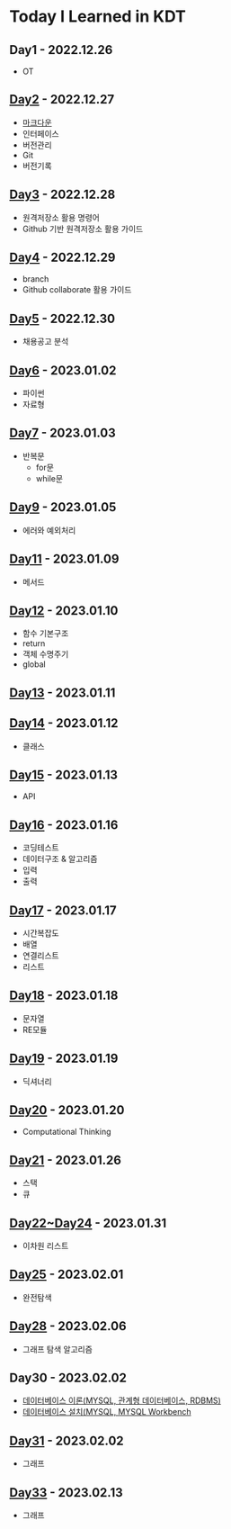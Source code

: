 # **Today I Learned in KDT**

## **Day1**  - 2022.12.26
- OT

## **[Day2](records/1227-버전기록(개인).md)** - 2022.12.27
- [마크다운](https://github.com/whatareyoudoingz/TIL/blob/master/records/markdown.md)
- 인터페이스
- 버전관리
- Git
-  버전기록
## **[Day3](records/1228-버전기록(개인2).md)** - 2022.12.28
- 원격저장소 활용 명령어
- Github 기반 원격저장소 활용 가이드
## **[Day4](records/1229-버전기록(협업).md)** - 2022.12.29
- branch
-  Github collaborate 활용 가이드
## **[Day5](records/1230-취뽀1.md)** - 2022.12.30
- 채용공고 분석

## **[Day6](records/0102_자료형.md)** - 2023.01.02
- 파이썬
- 자료형

## **[Day7](records/0102_자료형.md)** - 2023.01.03
- 반복문
    -  for문
    - while문

## **[Day9](records/0105_에러.md)** - 2023.01.05
- 에러와 예외처리

## **[Day11](records/0109_메서드.md)** - 2023.01.09
- 메서드

## **[Day12](records/0110_사용자지정함수.md)** - 2023.01.10
- 함수 기본구조
- return
- 객체 수명주기
- global

## **[Day13](records/0111_알고리즘_1.md)** - 2023.01.11

## **[Day14](records/0112_클래스.md)** - 2023.01.12
- 클래스

## **[Day15](records/0113_API.md)** - 2023.01.13
- API

## **[Day16](records/0116_알고리즘_2.md)** - 2023.01.16
- 코딩테스트
- 데이터구조 & 알고리즘
- 입력
- 출력

## **[Day17](records/0117_시간복잡도.md)** - 2023.01.17
- 시간복잡도
- 배열
- 연결리스트
- 리스트

## **[Day18](records/0118_RE.md)** - 2023.01.18
- 문자열
- RE모듈

## **[Day19](records/0119.md)** - 2023.01.19
- 딕셔너리

## **[Day20](records/0120.md)** - 2023.01.20
- Computational Thinking

## **[Day21](records/0126.md)** - 2023.01.26
- 스택
- 큐

## **[Day22~Day24](records/0127-0131.md)** - 2023.01.31
- 이차원 리스트

## **[Day25](records/0201.md)** - 2023.02.01
- 완전탐색

## **[Day28](records/0206.md)** - 2023.02.06
- 그래프 탐색 알고리즘

## **Day30** - 2023.02.02
- [데이터베이스 이론(MYSQL, 관계형 데이터베이스, RDBMS)](records/0208_데이터베이스1.md)
- [데이터베이스 설치(MYSQL, MYSQL Workbench](records/0208_MySQL+MySQL_Workbench_설치.md)

## **[Day31](records/0209.md)** - 2023.02.02
- 그래프

## **[Day33](records/0213.md)** - 2023.02.13
- 그래프